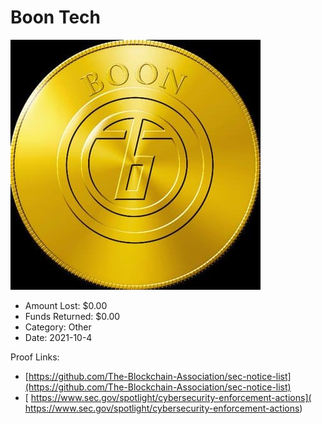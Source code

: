 # Boon Tech
![Boon Tech](/rektimages/Boon-Tech.png)
- Amount Lost: $0.00
- Funds Returned: $0.00
- Category: Other
- Date: 2021-10-4



Proof Links:
- [https://github.com/The-Blockchain-Association/sec-notice-list](https://github.com/The-Blockchain-Association/sec-notice-list)
- [ https://www.sec.gov/spotlight/cybersecurity-enforcement-actions]( https://www.sec.gov/spotlight/cybersecurity-enforcement-actions)


